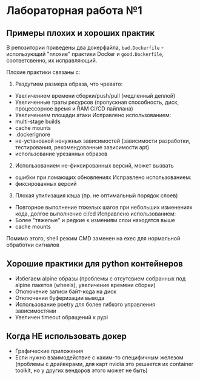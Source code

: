 # Лабораторная работа №1

## Примеры плохих и хороших практик
В репозитории приведены два докерфайла, `bad.Dockerfile` - использующий "плохие" практики Docker и `good.Dockerfile`, соответсвенно, их исправляющий.

Плохие практики связаны с:
1. Раздутием размера образа, что чревато:
  - Увеличением времени сборки/push/pull (медленный деплой)
  - Увеличенные траты ресурсов (пропускная способность, диск, процессорное время и RAM CI/CD пайплана)
  - Увеличением площади атаки
  Исправлено использованием:
  - multi-stage builds
  - cache mounts
  - .dockerignore  
  - не-установкой ненужных зависимостей (зависимости разработки, тестирования, рекомендованные зависимости apt)
  - использование урезанных образов

2. Использованием не-фиксированных версий, может вызвать
  - ошибки при ломающих обновлениях
  Исправлено использованием:
  - фиксированных версий

3. Плохая утилизация кэша (пр. не оптимальный порядок слоев)
 - Повторное выполнение тяжелых шагов при небольших изменениях кода, долгое выполнение ci/cd
 Исправлено использованием:
 - Более "тяжелые" и редкие к измениям слои находятся выше
 - cache mounts

Помимо этого, shell режим CMD заменен на exec для нормальной обработки сигналов

## Хорошие практики для python контейнеров
- Избегаем alpine образы (проблемы с отсутсвием собранных под alpine пакетов (wheels), увеличение времени сборки)
- Отключение записи байт-кода на диск
- Отключении буферизации вывода
- Использование poetry для более гибкого управления зависимостями
- Увеличен timeout обращений к pypi

## Когда НЕ использовать докер
- Графические приложения
- Если нужно взаимодействие с каким-то специфичным железом
  (проблемы с драйверами, для карт nvidia это решается их container toolkit, но у других вендоров этого может не быть)
